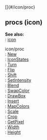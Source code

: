 []{#/icon/proc}    
## procs (icon)    
**See also:**    
:   [icon](/ref/icon)    
<!-- -->    
icon/proc    
:   [New](/ref/icon/proc/New)    
:   [IconStates](/ref/icon/proc/IconStates)    
:   [Turn](/ref/icon/proc/Turn)    
:   [Flip](/ref/icon/proc/Flip)    
:   [Shift](/ref/icon/proc/Shift)    
:   [SetIntensity](/ref/icon/proc/SetIntensity)    
:   [Blend](/ref/icon/proc/Blend)    
:   [SwapColor](/ref/icon/proc/SwapColor)    
:   [DrawBox](/ref/icon/proc/DrawBox)    
:   [Insert](/ref/icon/proc/Insert)    
:   [MapColors](/ref/icon/proc/MapColors)    
:   [Scale](/ref/icon/proc/Scale)    
:   [Crop](/ref/icon/proc/Crop)    
:   [GetPixel](/ref/icon/proc/GetPixel)    
:   [Width](/ref/icon/proc/Width)    
:   [Height](/ref/icon/proc/Height)  